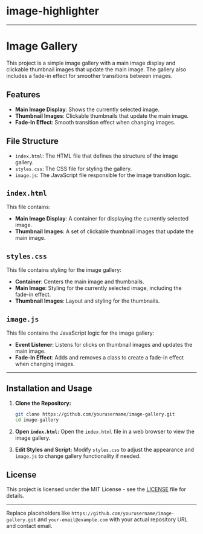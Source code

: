 # image-highlighter
---
# Image Gallery

This project is a simple image gallery with a main image display and clickable thumbnail images that update the main image. The gallery also includes a fade-in effect for smoother transitions between images.

## Features

- **Main Image Display**: Shows the currently selected image.
- **Thumbnail Images**: Clickable thumbnails that update the main image.
- **Fade-In Effect**: Smooth transition effect when changing images.

## File Structure

- `index.html`: The HTML file that defines the structure of the image gallery.
- `styles.css`: The CSS file for styling the gallery.
- `image.js`: The JavaScript file responsible for the image transition logic.

## `index.html`

This file contains:
- **Main Image Display**: A container for displaying the currently selected image.
- **Thumbnail Images**: A set of clickable thumbnail images that update the main image.

## `styles.css`

This file contains styling for the image gallery:
- **Container**: Centers the main image and thumbnails.
- **Main Image**: Styling for the currently selected image, including the fade-in effect.
- **Thumbnail Images**: Layout and styling for the thumbnails.

## `image.js`

This file contains the JavaScript logic for the image gallery:
- **Event Listener**: Listens for clicks on thumbnail images and updates the main image.
- **Fade-In Effect**: Adds and removes a class to create a fade-in effect when changing images.
---
## Installation and Usage

1. **Clone the Repository:**
   ```bash
   git clone https://github.com/yourusername/image-gallery.git
   cd image-gallery
   ```

2. **Open `index.html`:**
   Open the `index.html` file in a web browser to view the image gallery.

3. **Edit Styles and Script:**
   Modify `styles.css` to adjust the appearance and `image.js` to change gallery functionality if needed.

## License

This project is licensed under the MIT License - see the [LICENSE](LICENSE) file for details.

---

Replace placeholders like `https://github.com/yourusername/image-gallery.git` and `your-email@example.com` with your actual repository URL and contact email.
